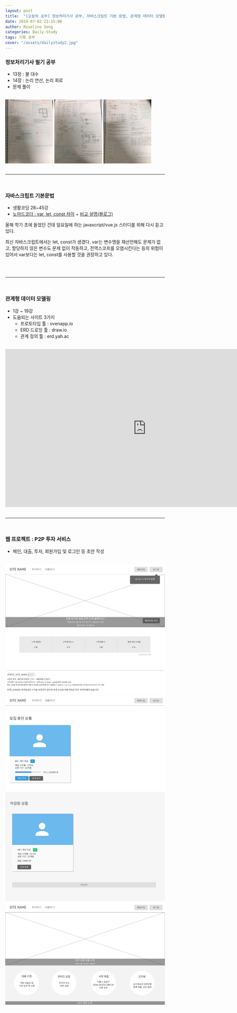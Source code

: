 ```yaml
---
layout: post
title:  "[오늘의 공부] 정보처리기사 공부, 자바스크립트 기본 문법, 관계형 데이터 모델링, P2P 금융 웹 프로젝트"
date: 2019-07-02 23:15:00
author: Roseline Song
categories: Daily-Study
tags: 기록 공부
cover: "/assets/dailystudy2.jpg"
---
```



### 정보처리기사 필기 공부

- 13장 : 불 대수 
- 14장 : 논리 연산, 논리 회로 
- 문제 풀이 


<br>

<img style="width:30%; display:inline;" src="/assets/images/exam_prepare/190702_01.jpg">
<img style="width:30%; display:inline;" src="/assets/images/exam_prepare/190702_02.jpg">
<img style="width:30%; display:inline;" src="/assets/images/exam_prepare/190702_03.jpg">

<br>
<br>

<hr>

<br>

### 자바스크립트 기본문법

- 생활코딩 28~45강
- [노마드코더 : var, let, const 차이](https://www.youtube.com/watch?v=cbXHOQzrDm8&feature=youtu.be&list=PLLUCyU7SBaR7tOMe-ySJ5Uu1UlEBznxTr) + [비교 설명(블로그)](https://blog.hanumoka.net/2018/09/21/javascript-20180921-javascript-var-let-const/)

올해 학기 초에 들었던 건데 일요일에 하는 javascript/vue.js 스터디를 위해 다시 듣고 있다. 

최신 자바스크립트에서는 let, const가 생겼다. var는 변수명을 재선언해도 문제가 없고, 할당하지 않은 변수도 문제 없이 작동하고, 전역스코프를 오염시킨다는 등의 위험이 있어서 var보다는 let, const를 사용할 것을 권장하고 있다. 

<br>
<br>


<hr>

<br>

### 관계형 데이터 모델링 

- 1강 ~ 19강
- 도움되는 사이트 3가지 
    - 프로토타입 툴 : ovenapp.io 
    - ERD 드로잉 툴 : draw.io
    - 관계 정의 툴 : erd.yah.ac 

<br>

<iframe width="887" height="499" src="https://www.youtube.com/embed/1d38YZKCM88" frameborder="0" allow="accelerometer; autoplay; encrypted-media; gyroscope; picture-in-picture" allowfullscreen></iframe>

<br>
<br>

<hr>

<br>

### 웹 프로젝트 : P2P 투자 서비스 

- 메인, 대출, 투자, 회원가입 및 로그인 등 초안 작성

<br>

<img src="/assets/images/190702_p2p_01.png">
<img src="/assets/images/190702_p2p_02.png">
<img src="/assets/images/190702_p2p_03.png">


<br>
<br>